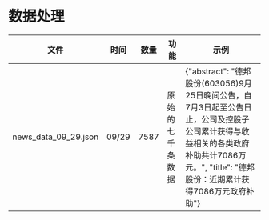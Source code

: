 # 数据处理


|文件|时间|数量|功能|示例
|---|---|---|---|---|
news_data_09_29.json|09/29|7587|原始的七千条数据|{"abstract": "德邦股份(603056)9月25日晚间公告，自7月3日起至公告日止，公司及控股子公司累计获得与收益相关的各类政府补助共计7086万元。", "title": "德邦股份：近期累计获得7086万元政府补助"}



